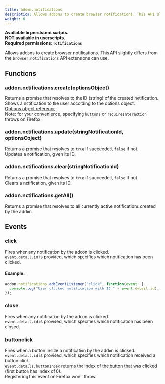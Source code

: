 ```yaml
---
title: addon.notifications
description: Allows addons to create browser notifications. This API slightly differs from the browser.notifications API extensions can use.
weight: 6
---
```


**Available in persistent scripts.**  
**NOT available in userscripts.**  
**Required permissions: `notifications`**

Allows addons to create browser notifications. This API slightly differs from the `browser.notifications` API extensions can use.

## Functions
### addon.notifications.create(optionsObject)
Returns a promise that resolves to the ID (string) of the created notification.  
Shows a notification to the user according to the options object.  
[Options object reference](https://developer.mozilla.org/en-US/docs/Mozilla/Add-ons/WebExtensions/API/notifications/NotificationOptions).  
Note: for your convenience, specifying `buttons` or `requireInteraction` throws on Firefox.
### addon.notifications.update(stringNotificationId, optionsObject)
Returns a promise that resolves to `true` if succeeded, `false` if not.  
Updates a notification, given its ID.
### addon.notifications.clear(stringNotificationId)
Returns a promise that resolves to `true` if succeeded, `false` if not.  
Clears a notification, given its ID.
### addon.notifications.getAll()
Returns a promise that resolves to all currently active notifications created by the addon.

## Events
### click
Fires when any notification by the addon is clicked.  
`event.detail.id` is provided, which specifies which notification has been clicked.
#### Example:
```js
addon.notifications.addEventListener("click", function(event) {
  console.log("User clicked notification with ID " + event.detail.id);
});
```
### close
Fires when any notification by the addon is clicked.  
`event.detail.id` is provided, which specifies which notification has been closed.
### buttonclick
Fires when a button inside a notification by the addon is clicked.  
`event.detail.id` is provided, which specifies which notification received a button click.  
`event.details.buttonIndex` returns the index of the button that was clicked (first button has index of 0).  
Registering this event on Firefox won't throw.
